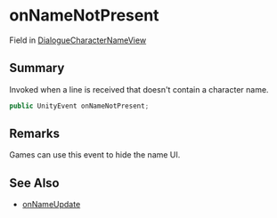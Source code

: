 # onNameNotPresent

Field in [DialogueCharacterNameView](/api/csharp/yarn.unity.dialoguecharacternameview.md)

## Summary


Invoked when a line is received that doesn't contain a
character name.


```csharp
public UnityEvent onNameNotPresent;
```

## Remarks


Games can use this event to hide the name UI.


## See Also

* [onNameUpdate](/api/csharp/yarn.unity.dialoguecharacternameview.onnameupdate.md)

